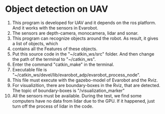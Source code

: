 # Object detection on UAV

1. This program is developed for UAV and it depends on the ros platform. And it works with the sensors in Evarobot.
2. The sensors are depth-camera, monocamera, lidar and sonar.
3. This program can recognize objects around the robot. As result, it gives a list of objects, which 
4. contains all the Features of these objects.
5. Put this source code in the "~/catkin\_ws/src" folder. And then change the path of the terminal to "~/catkin\_ws".
6. Enter the command "catkin_make" in the terminal.
7. Executable file is "~/catkin\_ws/devel/lib/evarobot\_adp/evarobot\_process\_node".
8. This file must execute with the gazebo-model of Evarobot and the Rviz.
9. For visualizition, there are boundary-boxes in the Rviz, that are detected. The topic of boundary-boxes is "/visualization\_marker"
10. All the sensors must be available. During the test, we find some computers have no data from lidar due to the GPU. If it happened, just turn off the process of lidar in the code. 
